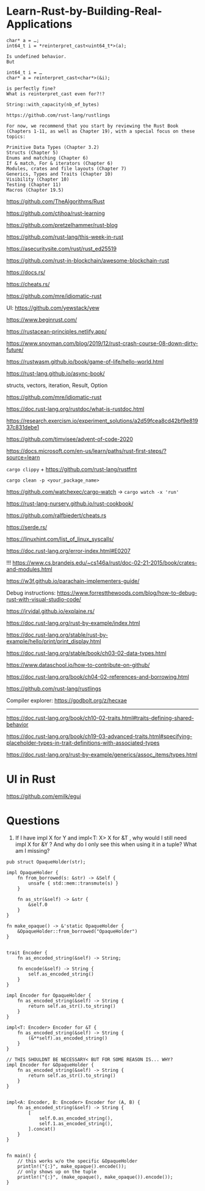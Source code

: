 # Learn-Rust-by-Building-Real-Applications
```
char* a = …;
int64_t i = *reinterpret_cast<uint64_t*>(a);

Is undefined behavior.
But

int64_t i = …
char* a = reinterpret_cast<char*>(&i);

is perfectly fine?
What is reinterpret_cast even for?!?
```
```String::with_capacity(nb_of_bytes)```
```
https://github.com/rust-lang/rustlings

For now, we recommend that you start by reviewing the Rust Book (Chapters 1-11, as well as Chapter 19), with a special focus on these topics:

Primitive Data Types (Chapter 3.2)
Structs (Chapter 5) 
Enums and matching (Chapter 6)
If & match, For & iterators (Chapter 6)
Modules, crates and file layouts (Chapter 7)
Generics, Types and Traits (Chapter 10)
Visibility (Chapter 10)
Testing (Chapter 11)
Macros (Chapter 19.5)
```

https://github.com/TheAlgorithms/Rust

https://github.com/ctjhoa/rust-learning

https://github.com/pretzelhammer/rust-blog

https://github.com/rust-lang/this-week-in-rust

https://asecuritysite.com/rust/rust_ed25519

https://github.com/rust-in-blockchain/awesome-blockchain-rust

https://docs.rs/

https://cheats.rs/

https://github.com/mre/idiomatic-rust

UI: https://github.com/yewstack/yew

https://www.beginrust.com/

https://rustacean-principles.netlify.app/

https://www.snoyman.com/blog/2019/12/rust-crash-course-08-down-dirty-future/

https://rustwasm.github.io/book/game-of-life/hello-world.html

https://rust-lang.github.io/async-book/

structs, vectors, iteration, Result, Option

https://github.com/mre/idiomatic-rust

https://doc.rust-lang.org/rustdoc/what-is-rustdoc.html

https://research.exercism.io/experiment_solutions/a2d59fcea8cd42bf9e81937c831debe1

https://github.com/timvisee/advent-of-code-2020

https://docs.microsoft.com/en-us/learn/paths/rust-first-steps/?source=learn

`cargo clippy` + https://github.com/rust-lang/rustfmt

`cargo clean -p <your_package_name>`

https://github.com/watchexec/cargo-watch -> `cargo watch -x 'run'`

https://rust-lang-nursery.github.io/rust-cookbook/

https://github.com/ralfbiedert/cheats.rs

https://serde.rs/

https://linuxhint.com/list_of_linux_syscalls/

https://doc.rust-lang.org/error-index.html#E0207

!!! https://www.cs.brandeis.edu/~cs146a/rust/doc-02-21-2015/book/crates-and-modules.html

https://w3f.github.io/parachain-implementers-guide/

Debug instructions: https://www.forrestthewoods.com/blog/how-to-debug-rust-with-visual-studio-code/

https://jrvidal.github.io/explaine.rs/

https://doc.rust-lang.org/rust-by-example/index.html

https://doc.rust-lang.org/stable/rust-by-example/hello/print/print_display.html

https://doc.rust-lang.org/stable/book/ch03-02-data-types.html

https://www.dataschool.io/how-to-contribute-on-github/

https://doc.rust-lang.org/book/ch04-02-references-and-borrowing.html

https://github.com/rust-lang/rustlings

Compiler explorer: https://godbolt.org/z/hecxae

---

https://doc.rust-lang.org/book/ch10-02-traits.html#traits-defining-shared-behavior

https://doc.rust-lang.org/book/ch19-03-advanced-traits.html#specifying-placeholder-types-in-trait-definitions-with-associated-types

https://doc.rust-lang.org/rust-by-example/generics/assoc_items/types.html

# UI in Rust

https://github.com/emilk/egui

# Questions

1. If I have impl X for Y and impl<T: X> X for &T , why would I still need impl X for &Y ? And why do I only see this when using it in a tuple? What am I missing?

```
pub struct OpaqueHolder(str);

impl OpaqueHolder {
    fn from_borrowed(s: &str) -> &Self {
        unsafe { std::mem::transmute(s) }
    }
    
    fn as_str(&self) -> &str {
        &self.0
    }
}

fn make_opaque() -> &'static OpaqueHolder {
    &OpaqueHolder::from_borrowed("OpaqueHolder")
}


trait Encoder {
    fn as_encoded_string(&self) -> String;

    fn encode(&self) -> String {
        self.as_encoded_string()
    }
}

impl Encoder for OpaqueHolder {
    fn as_encoded_string(&self) -> String {
        return self.as_str().to_string()
    }
}

impl<T: Encoder> Encoder for &T {
    fn as_encoded_string(&self) -> String {
        (&**self).as_encoded_string()
    }
}

// THIS SHOULDNT BE NECESSARY< BUT FOR SOME REASON IS... WHY?
impl Encoder for &OpaqueHolder {
    fn as_encoded_string(&self) -> String {
        return self.as_str().to_string()
    }
}


impl<A: Encoder, B: Encoder> Encoder for (A, B) {
    fn as_encoded_string(&self) -> String {
        [
            self.0.as_encoded_string(),
            self.1.as_encoded_string(),
        ].concat()
    }
}


fn main() {
    // this works w/o the specific &OpaqueHolder
    println!("{:}", make_opaque().encode());
    // only shows up on the tuple
    println!("{:}", (make_opaque(), make_opaque()).encode());
}
```
